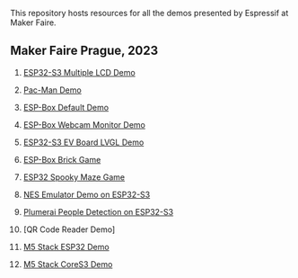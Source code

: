 This repository hosts resources for all the demos presented by Espressif at Maker Faire.

Maker Faire Prague, 2023
------------------------
1. [ESP32-S3 Multiple LCD Demo](https://github.com/espzav/Multiple-LCD-Demo)

2. [Pac-Man Demo](https://github.com/SuGlider/Pacman)

3. [ESP-Box Default Demo](https://github.com/espressif/esp-box/tree/master/examples/factory_demo)

4. [ESP-Box Webcam Monitor Demo](https://github.com/espzav/UVC-Camera-and-MSC-LVGL-Example)

5. [ESP32-S3 EV Board LVGL Demo](https://github.com/espressif/esp-bsp/tree/master/examples/display_lvgl_demos)

6. [ESP-Box Brick Game](https://doc.embedded-wizard.de/getting-started-esp32)

7. [ESP32 Spooky Maze Game](https://github.com/georgik/esp32-spooky-maze-game)

8. [NES Emulator Demo on ESP32-S3](https://github.com/espzav/esp32-nesemu/tree/idf_5.0)

9. [Plumerai People Detection on ESP32-S3](https://docs.plumerai.com/1.10/people_detection_esp32_s3_demo/)

10. [QR Code Reader Demo]

11. [M5 Stack ESP32 Demo](https://github.com/m5stack/Core2-for-AWS-IoT-Kit/tree/master/Factory-Firmware)

12. [M5 Stack CoreS3 Demo](https://github.com/m5stack/M5CoreS3/tree/main)
